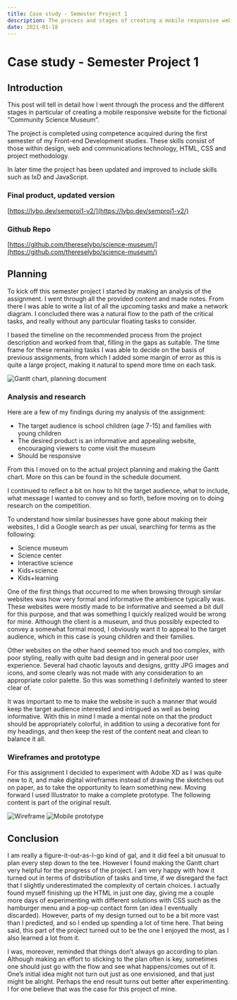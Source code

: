 ```yaml
---
title: Case study - Semester Project 1
description: The process and stages of creating a mobile responsive website for the fictional "Community Science Museum"
date: 2021-01-18
---
```


# Case study - Semester Project 1

## Introduction

This post will tell in detail how I went through the process and the different stages in particular of creating a mobile responsive website for the fictional “Community Science Museum”.

The project is completed using competence acquired during the first semester of my Front-end Development studies. These skills consist of those within design, web and communications technology, HTML, CSS and project methodology.

In later time the project has been updated and improved to include skills such as IxD and JavaScript.

### Final product, updated version

[https://lybo.dev/semproj1-v2/](https://lybo.dev/semproj1-v2/)

### Github Repo

[https://github.com/thereselybo/science-museum/](https://github.com/thereselybo/science-museum/)

## Planning

To kick off this semester project I started by making an analysis of the assignment. I went through all the provided content and made notes. From there I was able to write a list of all the upcoming tasks and make a network diagram. I concluded there was a natural flow to the path of the critical tasks, and really without any particular floating tasks to consider.

I based the timeline on the recommended process from the project description and worked from that, filling in the gaps as suitable. The time frame for these remaining tasks I was able to decide on the basis of previous assignments, from which I added some margin of error as this is quite a large project, making it natural to spend more time on each task.

![Gantt chart, planning document](/blogpost-img/gantt-chart.png)

### Analysis and research

Here are a few of my findings during my analysis of the assignment:

- The target audience is school children (age 7-15) and families with young children
- The desired product is an informative and appealing website, encouraging viewers to come visit the museum
- Should be responsive

From this I moved on to the actual project planning and making the Gantt chart.
More on this can be found in the schedule document.

I continued to reflect a bit on how to hit the target audience, what to include, what message I wanted to convey and so forth, before moving on to doing research on the competition.

To understand how similar businesses have gone about making their websites, I did a Google search as per usual, searching for terms as the following:

- Science museum
- Science center
- Interactive science
- Kids+science
- Kids+learning

One of the first things that occurred to me when browsing through similar websites was how very formal and informative the ambience typically was. These websites were mostly made to be informative and seemed a bit dull for this purpose, and that was something I quickly realized would be wrong for mine. Although the client is a museum, and thus possibly expected to convey a somewhat formal mood, I obviously want it to appeal to the target audience, which in this case is young children and their families.

Other websites on the other hand seemed too much and too complex, with poor styling, really with quite bad design and in general poor user experience. Several had chaotic layouts and designs, gritty JPG images and icons, and some clearly was not made with any consideration to an appropriate color palette. So this was something I definitely wanted to steer clear of.

It was important to me to make the website in such a manner that would keep the target audience interested and intrigued as well as being informative. With this in mind I made a mental note on that the product should be appropriately colorful, in addition to using a decorative font for my headings, and then keep the rest of the content neat and clean to balance it all.

### Wireframes and prototype

For this assignment I decided to experiment with Adobe XD as I was quite new to it, and make digital wireframes instead of drawing the sketches out on paper, as to take the opportunity to learn something new. Moving forward I used Illustrator to make a complete prototype. The following content is part of the original result.

![Wireframe](/blogpost-img/wireframe.png)
![Mobile prototype](/blogpost-img/mobile-prototype.png)

<!-- <img src="/blogpost-img/wireframes.png">
<img src="/blogpost-img/prototype-pt1.png">
<img src="/blogpost-img/prototype-pt2.png"> -->

## Conclusion

I am really a figure-it-out-as-I-go kind of gal, and it did feel a bit unusual to plan every step down to the tee. However I found making the Gantt chart very helpful for the progress of the project. I am very happy with how it turned out in terms of distribution of tasks and time, if we disregard the fact that I slightly underestimated the complexity of certain choices. I actually found myself finishing up the HTML in just one day, giving me a couple more days of experimenting with different solutions with CSS such as the hamburger menu and a pop-up contact form (an idea I eventually discarded). However, parts of my design turned out to be a bit more vast than I predicted, and so I ended up spending a lot of time here. That being said, this part of the project turned out to be the one I enjoyed the most, as I also learned a lot from it.

I was, moreover, reminded that things don’t always go according to plan. Although making an effort to sticking to the plan often is key, sometimes one should just go with the flow and see what happens/comes out of it. One’s initial idea might not turn out just as one envisioned, and that just might be alright. Perhaps the end result turns out better after experimenting. I for one believe that was the case for this project of mine.
